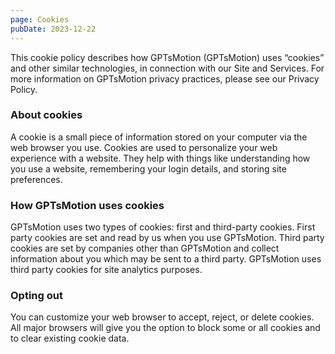 ```yaml
---
page: Cookies
pubDate: 2023-12-22
---
```

This cookie policy describes how GPTsMotion (GPTsMotion) uses “cookies” and other similar technologies, in connection with our Site and Services. For more information on GPTsMotion privacy practices, please see our Privacy Policy.
### About cookies
A cookie is a small piece of information stored on your computer via the web browser you use. Cookies are used to personalize your web experience with a website. They help with things like understanding how you use a website, remembering your login details, and storing site preferences.
### How GPTsMotion uses cookies
GPTsMotion uses two types of cookies: first and third-party cookies. First party cookies are set and read by us when you use GPTsMotion. Third party cookies are set by companies other than GPTsMotion and collect information about you which may be sent to a third party. GPTsMotion uses third party cookies for site analytics purposes.
### Opting out
You can customize your web browser to accept, reject, or delete cookies. All major browsers will give you the option to block some or all cookies and to clear existing cookie data.
